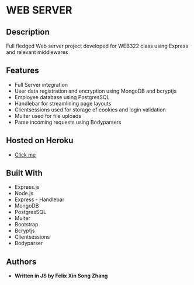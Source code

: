 # WEB SERVER
## Description

Full fledged Web server project developed for WEB322 class using Express and relevant middlewares

## Features

* Full Server integration
* User data registration and encryption using MongoDB and bcryptjs
* Employee database using PostgresSQL
* Handlebar for streamlining page layouts
* Clientsessions used for storage of cookies and login validation
* Multer used for file uploads
* Parse incoming requests using Bodyparsers

## Hosted on Heroku 

* [Click me](https://murmuring-earth-25765.herokuapp.com/)


## Built With
* Express.js
* Node.js
* Express - Handlebar
* MongoDB
* PostgresSQL
* Multer
* Bootstrap
* Bcryptjs
* Clientsessions
* Bodyparser




## Authors

* **Written in JS by Felix Xin Song Zhang** 


